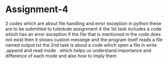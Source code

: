 # Assignment-4
2 codes which are about file handling and error exception in python 
these are to be submitted to tutedude assignment 4
the 1st task includes a code which has an error exception if the file that is mentioned in the code does not exist then it shows custom messege and the program itself reads a file named output.txt
the 2nd task is about a code which open a file in write ,append and read mode . which helps us understand importance and difference of each mode and also how to imply them 
